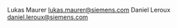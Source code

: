 <!--
SPDX-FileCopyrightText: 2023 Siemens AG
SPDX-License-Identifier: MIT
-->

Lukas Maurer <lukas.maurer@siemens.com>
Daniel Leroux <daniel.leroux@siemens.com>
